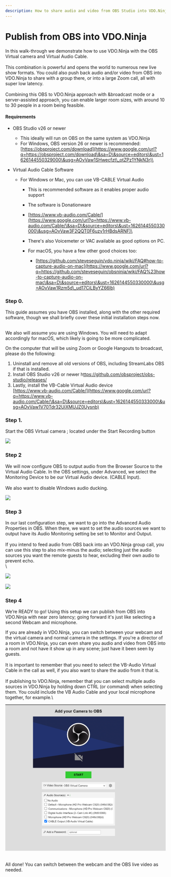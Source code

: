 ```yaml
---
description: How to share audio and video from OBS Studio into VDO.Ninja
---
```


# Publish from OBS into VDO.Ninja

In this walk-through we demonstrate how to use VDO.Ninja with the OBS Virtual camera and Virtual Audio Cable.\
\
This combination is powerful and opens the world to numerous new live show formats.  You could also push back audio and/or video from OBS into VDO.Ninja to share with a group there, or into a large Zoom call, all with super low latency.\
\
Combining this OBS to VDO.Ninja approach with \&broadcast mode or a server-assisted approach, you can enable larger room sizes, with around 10 to 30 people in a room being feasible.

#### Requirements

* OBS Studio v26 or newer
  * This ideally will run on OBS on the same system as VDO.Ninja
  * For Windows, OBS version 26 or newer is recommended: [https://obsproject.com/download](https://www.google.com/url?q=https://obsproject.com/download\&sa=D\&source=editors\&ust=1626144550329000\&usg=AOvVaw1SHwecfzt\_otZPz1YNkN3r)\

* Virtual Audio Cable Software               &#x20;
  * For Windows or Mac, you can use VB-CABLE Virtual Audio
    * This is recommended software as it enables proper audio support
    * The software is Donationware
    * [https://www.vb-audio.com/Cable/](https://www.google.com/url?q=https://www.vb-audio.com/Cable/\&sa=D\&source=editors\&ust=1626144550330000\&usg=AOvVaw3F2QQT0F6uzv1rHBdsARNF)\

    * There's also Voicemeter or VAC available as good options on PC.
    * For macOS, you have a few other good choices too:
      * [https://github.com/steveseguin/vdo.ninja/wiki/FAQ#how-to-capture-audio-on-mac](https://www.google.com/url?q=https://github.com/steveseguin/obsninja/wiki/FAQ%23how-to-capture-audio-on-mac\&sa=D\&source=editors\&ust=1626144550330000\&usg=AOvVaw1Rzm5d\_ud17CiLByYZ66lb)

### Step 0.

This guide assumes you have OBS installed, along with the other required software, though we shall briefly cover these initial installation steps now.

\
We also will assume you are using Windows. You will need to adapt accordingly for macOS, which likely is going to be more complicated.

On the computer that will be using Zoom or Google Hangouts to broadcast, please do the following:

1. Uninstall and remove all old versions of OBS, including StreamLabs OBS if that is installed.
2. Install OBS Studio v26 or newer  h[ttps://github.com/obsproject/obs-studio/releases/](https://www.google.com/url?q=https://github.com/obsproject/obs-studio/releases/\&sa=D\&source=editors\&ust=1626144550332000\&usg=AOvVaw1bxku67pfwg38PkVD7xtUZ)
3. Lastly, install the VB-Cable Virtual Audio device \
   [https://www.vb-audio.com/Cable/](https://www.google.com/url?q=https://www.vb-audio.com/Cable/\&sa=D\&source=editors\&ust=1626144550333000\&usg=AOvVaw1V70Tdr32UiXMUJZ0Uysnb)

### Step 1.

Start the OBS Virtual camera ; located under the Start Recording button

![](https://lh6.googleusercontent.com/BpQBnUERL-YK5ZlvYTP-bR3233Cmhuaq8aMU3lh\_1mImDzyk25u-hJVgYmwtlA1PMfAsrL2zVMRZrXa\_AFfT8IuxxLr7baDzASq9A4NTStOwmehduDh3GpXprq0Eknhg1tk-HCH3)

### Step 2

We will now configure OBS to output audio from the Browser Source to the Virtual Audio Cable.  In the OBS settings, under Advanced, we select the Monitoring Device to be our Virtual Audio device. (CABLE Input).  \
\
We also want to disable Windows audio ducking.

![](https://lh5.googleusercontent.com/jP-gdnyijHCUCO3sDiCckh84K2XyHDo-piOZXGv\_\_gDWW4sSOtURMn86GGGdBI4F-mHnXg0Nl\_Xx-K9u0L-g\_n3Wu1WnyA803FUl0VpXe5Q27xCwr6x6i02dkTRebGeSGkFhWYbj)

### Step 3

In our last configuration step, we want to go into the Advanced Audio Properties in OBS. When there, we want to set the audio sources we want to output have its Audio Monitoring setting be set to Monitor and Output.\
\
If you intend to feed audio from OBS back into an VDO.Ninja group call, you can use this step to also mix-minus the audio; selecting just the audio sources you want the remote guests to hear, excluding their own audio to prevent echo.\
\


![](https://lh3.googleusercontent.com/772ztsgbSiy\_1wb-Y83MwD3s9A7M1Xy9Ndoag8TiKZO74ROCNqYa3M6PGhFSCq6rsziOYvtDVj84gVWy7EKJKoYOk377ZSoOteqWE\_yf8NeJmyzGokpKmvuT0KvELL2O7iS\_SpiC)

![](https://lh5.googleusercontent.com/9DPFjFvS9Hiab\_tcoA4TLG93mvlj-qqZi4bBrBoJWX3CkHQ5p54Q1fG8ijSgHGabLdS22X2W4b0zQ87NWRUXZ2VU37uyvAe-\_QFyMDNicZ8anw\_bYqeHaXDs3bG2h3DFJhKEqCYh)

### Step 4

We’re READY to go!  Using this setup we can publish from OBS into VDO.Ninja with near zero latency; going forward it's just like selecting a second Webcam and microphone.

If you are already in VDO.Ninja, you can switch between your webcam and the virtual camera and normal camera in the settings. If you're a director of a room in VDO.Ninja, you can even share you audio and video from OBS into a room and not have it show up in any scene; just have it been seen by guests.\
\
It is important to remember that you need to select the VB-Audio Virtual Cable in the call as well, if you also want to share the audio from it that is. \
\
If publishing to VDO.Ninja, remember that you can select multiple audio sources in VDO.Ninja by holding down CTRL (or command) when selecting them. You could include the VB Audio Cable and your local microphone together, for example.\


![Example of how things look in VDO.Ninja when selecting OBS Virtualcam + VB Cable](<../.gitbook/assets/image (80).png>)

\
All done! You can switch between the webcam and the OBS live video as needed.
